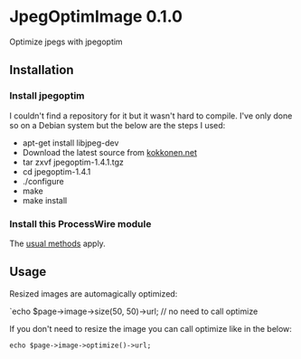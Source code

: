 
# JpegOptimImage 0.1.0

Optimize jpegs with jpegoptim

## Installation

### Install jpegoptim

I couldn't find a repository for it but it wasn't hard to compile. I've only done so on a Debian system but the below are the steps I used:
* apt-get install libjpeg-dev
* Download the latest source from [kokkonen.net](http://www.kokkonen.net/tjko/projects.html)
* tar zxvf jpegoptim-1.4.1.tgz
* cd jpegoptim-1.4.1
* ./configure
* make 
* make install

### Install this ProcessWire module

The [usual methods](http://modules.processwire.com/install-uninstall/) apply.

## Usage

Resized images are automagically optimized:

`echo $page->image->size(50, 50)->url; // no need to call optimize

If you don't need to resize the image you can call optimize like in the below:

`echo $page->image->optimize()->url;`
